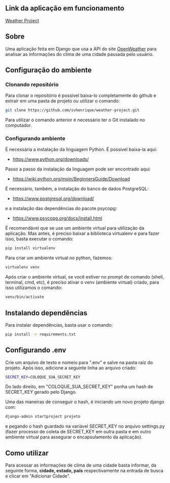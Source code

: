 ## Link da aplicação em funcionamento

[Weather Project](https://weather-sh.herokuapp.com/)

## Sobre

Uma aplicação feita em Django que usa a API do site  [OpenWeather](https://openweathermap.org/api) para analisar as informações do clima de uma cidade
passada pelo usuário.

## Configuração do ambiente 

### Clonando repositório

Para clonar o repositório é possível baixa-lo completamente do github e extrair em uma pasta de projeto ou utilizar o comando:

```bash
git clone https://github.com/svhenrique/weather-project.git
```

Para utilizar o comando anterior é necessário ter o Git instalado no computador.

### Configurando ambiente 

É necessária a instalação da linguagem Python. É possível baixa-la aqui:

- https://www.python.org/downloads/

Passo a passo da instalação da linguagem pode ser encontrado aqui:

- https://wiki.python.org/moin/BeginnersGuide/Download

É necessário, também, a instalação do banco de dados PostgreSQL: 

- https://www.postgresql.org/download/

e a instalação das dependências do pacote psycopg:

- https://www.psycopg.org/docs/install.html

É recomendável que se use um ambiente virtual para utilização da aplicação. Mas antes, é preciso baixar a biblioteca virtualenv e para fazer isso, basta executar o comando:


```bash
pip install virtualenv
```

Para criar um ambiente virtual no python, fazemos:

```bash
virtualenv venv
```

Após criar o ambiente virtual, se você estiver no prompt de comando (shell, terminal, cmd, etc), é preciso ativar o venv (ambiente virtual) criado, para isso utilizamos o comando:

```bash
venv/bin/activate
```

## Instalando dependências

Para instalar dependências, basta usar o comando:

```bash
pip install -r requirements.txt
```

## Configurando .env

Crie um arquivo de texto e nomeio para ".env" e salve na pasta raiz do projeto. Após isso, adicione a seguinte linha ao arquivo criado:

```bash
SECRET_KEY=COLOQUE_SUA_SECRET_KEY
```

Do lado direito, em "COLOQUE_SUA_SECRET_KEY" ponha um hash de SECRET_KEY gerado pelo Django. 

Uma das maneiras de conseguir o hash, é iniciando um novo projeto django com:

```bash
django-admin startproject projeto 
```

e pegando o hash guardado na variável SECRET_KEY no arquivo settings.py (fazer processo de coleta de SECRET_KEY em outra pasta e em outro ambiente virtual para assegurar o encapsulamento da aplicação).

## Como utilizar

Para acessar as informações de clima de uma cidade basta informar, da seguinte forma, **cidade, estado, país** respectivamente na entrada de busca e clicar em "Adicionar Cidade".
